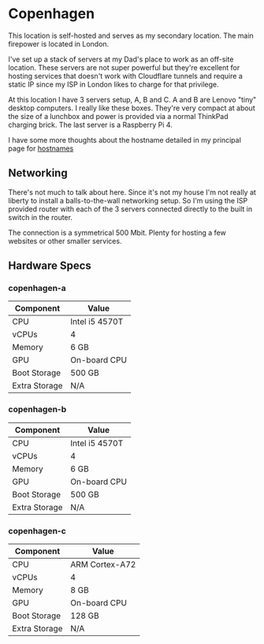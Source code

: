 # Copenhagen

This location is self-hosted and serves as my secondary location. The main firepower is located in London.

I've set up a stack of servers at my Dad's place to work as an off-site location. These servers are not super powerful but they're excellent for hosting services that doesn't work with Cloudflare tunnels and require a static IP since my ISP in London likes to charge for that privilege.

At this location I have 3 servers setup, A, B and C. A and B are Lenovo "tiny" desktop computers. I really like these boxes. They're very compact at about the size of a lunchbox and power is provided via a normal ThinkPad charging brick. The last server is a Raspberry Pi 4.

I have some more thoughts about the hostname detailed in my principal page for [hostnames](../principles/hostnames)

## Networking

There's not much to talk about here. Since it's not my house I'm not really at liberty to install a balls-to-the-wall networking setup. So I'm using the ISP provided router with each of the 3 servers connected directly to the built in switch in the router.

The connection is a symmetrical 500 Mbit. Plenty for hosting a few websites or other smaller services.

## Hardware Specs

### copenhagen-a

|Component|Value|
|---|---|
|CPU|Intel i5 4570T|
|vCPUs|4|
|Memory|6 GB|
|GPU|On-board CPU|
|Boot Storage|500 GB|
|Extra Storage|N/A|

### copenhagen-b

|Component|Value|
|---|---|
|CPU|Intel i5 4570T|
|vCPUs|4|
|Memory|6 GB|
|GPU|On-board CPU|
|Boot Storage|500 GB|
|Extra Storage|N/A|

### copenhagen-c

|Component|Value|
|---|---|
|CPU|ARM Cortex-A72|
|vCPUs|4|
|Memory|8 GB|
|GPU|On-board CPU|
|Boot Storage|128 GB|
|Extra Storage|N/A|

